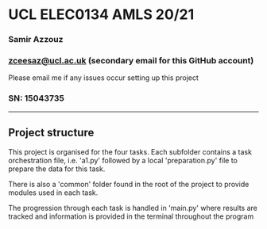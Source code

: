 # UCL ELEC0134 AMLS 20/21

### Samir Azzouz

### zceesaz@ucl.ac.uk (secondary email for this GitHub account)
Please email me if any issues occur setting up this project

### SN: 15043735

---
## Project structure

This project is organised for the four tasks. Each subfolder contains a task orchestration file, i.e. 'a1.py' followed by a local 'preparation.py' file to prepare the data for this task.

There is also a 'common' folder found in the root of the project to provide modules used in each task.

The progression through each task is handled in 'main.py' where results are tracked and information is provided in the terminal throughout the program
